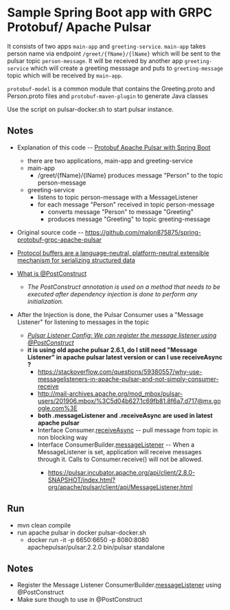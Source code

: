 # Sample Spring Boot app with GRPC Protobuf/ Apache Pulsar

It consists of two apps `main-app` and `greeting-service`. 
`main-app` takes person name via endpoint `/greet/{fName}/{lName}` which will be sent to the pulsar topic `person-message`. 
It will be received by another app `greeting-service` which will create a greeting messsage and puts to `greeting-message` topic which will be received by `main-app`.

`protobuf-model` is a common module that contains the Greeting.proto and Person.proto files and `protobuf-maven-plugin` to generate Java classes

Use the script on pulsar-docker.sh to start pulsar instance.

## Notes
* Explanation of this code -- [Protobuf Apache Pulsar with Spring Boot](http://blog.gtiwari333.com/2020/09/protobuf-apache-pulsar-spring-boot.html)
  * there are two applications, main-app and greeting-service
  * main-app
    * /greet/{fName}/{lName} produces message "Person" to the topic person-message
  * greeting-service
    * listens to topic person-message with a MessageListener
    * for each message "Person" received in topic person-message
      * converts message "Person" to message "Greeting"
      * produces message "Greeting" to topic greeting-message
* Original source code -- https://github.com/malon875875/spring-protobuf-grpc-apache-pulsar 
* [Protocol buffers are a language-neutral, platform-neutral extensible mechanism for serializing structured data](https://developers.google.com/protocol-buffers/)
* [What is @PostConstruct](https://docs.oracle.com/javaee/5/api/javax/annotation/PostConstruct.html)
  * _The PostConstruct annotation is used on a method that needs to be executed after dependency injection is done to perform any initialization._

* After the Injection is done, the Pulsar Consumer uses a "Message Listener" for listening to messages in the topic
  * [_Pulsar Listener Config: We can register the message listener using @PostConstruct_](http://blog.gtiwari333.com/2020/09/protobuf-apache-pulsar-spring-boot.html)
  * **it is using old apache pulsar 2.6.1, do I still need "Message Listener" in apache pulsar latest version or can I use receiveAsync ?**
    * https://stackoverflow.com/questions/59380557/why-use-messagelisteners-in-apache-pulsar-and-not-simply-consumer-receive
    * http://mail-archives.apache.org/mod_mbox/pulsar-users/201906.mbox/%3C5d04b627.1c69fb81.8f6a7.d717@mx.google.com%3E
    * **both .messageListener and .receiveAsync are used in latest apache pulsar**
    * Interface Consumer<T>.[receiveAsync](https://pulsar.incubator.apache.org/api/client/2.8.0-SNAPSHOT/index.html?org/apache/pulsar/client/api/Consumer.html) -- pull message from topic in non blocking way
    * Interface ConsumerBuilder<T>.[messageListener](https://pulsar.incubator.apache.org/api/client/2.8.0-SNAPSHOT/index.html?org/apache/pulsar/client/api/ConsumerBuilder.html) -- When a MessageListener is set, application will receive messages through it. Calls to Consumer.receive() will not be allowed. 
      * https://pulsar.incubator.apache.org/api/client/2.8.0-SNAPSHOT/index.html?org/apache/pulsar/client/api/MessageListener.html

## Run
* mvn clean compile
* run apache pulsar in docker pulsar-docker.sh
  * docker run -it   -p 6650:6650   -p 8080:8080   apachepulsar/pulsar:2.2.0   bin/pulsar standalone

## Notes
* Register the Message Listener ConsumerBuilder<T>.[messageListener](https://pulsar.incubator.apache.org/api/client/2.8.0-SNAPSHOT/index.html?org/apache/pulsar/client/api/ConsumerBuilder.html) using @PostConstruct  
* Make sure though to use in @PostConstruct
